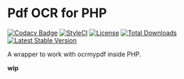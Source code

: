 # Pdf OCR for PHP

[![Codacy Badge](https://api.codacy.com/project/badge/Grade/4c084aada0bf4f70bf397338300bfc5d)](https://www.codacy.com/app/laravel-liberu/ocr?utm_source=github.com&amp;utm_medium=referral&amp;utm_content=laravel-liberu/ocr&amp;utm_campaign=Badge_Grade)
[![StyleCI](https://github.styleci.io/repos/85466970/shield?branch=master)](https://github.styleci.io/repos/85466970)
[![License](https://poser.pugx.org/laravel-liberu/ocr/license)](https://packagist.org/packages/laravel-liberu/ocr)
[![Total Downloads](https://poser.pugx.org/laravel-liberu/ocr/downloads)](https://packagist.org/packages/laravel-liberu/ocr)
[![Latest Stable Version](https://poser.pugx.org/laravel-liberu/ocr/version)](https://packagist.org/packages/laravel-liberu/ocr)

A wrapper to work with ocrmypdf inside PHP.

**wip**
